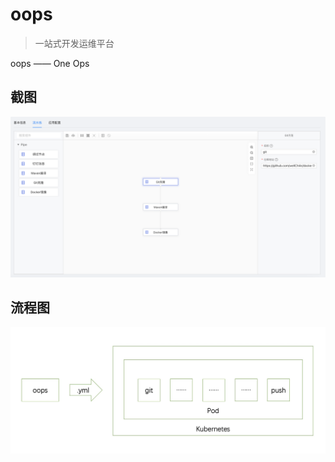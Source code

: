 # oops
> 一站式开发运维平台

oops —— One Ops

## 截图
![image](https://github.com/wellCh4n/oops/blob/main/docs/pipeline.png)

## 流程图
![image](https://github.com/wellCh4n/oops/blob/main/docs/image.jpg)
